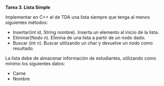 **Tarea 3. Lista Simple**

Implementar en C++ el de TDA una lista siempre que tenga al menos siguientes
métodos:


- Insertar(int id, String nombre). Inserta un elemento al inicio de la lista.
- Eliminar(Nodo n). Elimina de una lista a partir de un nodo dado.
- Buscar (int n). Buscar utilizando un char y devuelve un nodo como resultado.

La lista debe de almacenar información de estudiantes, utilizando como mínimo los
siguientes datos:


- Carne
- Nombre

